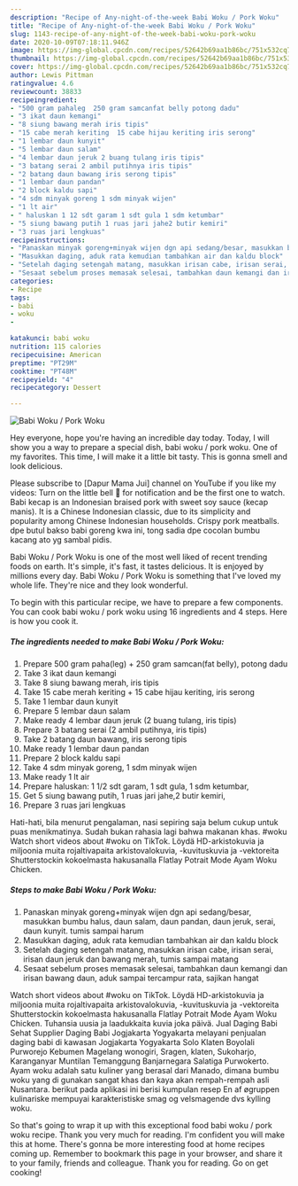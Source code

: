 ```yaml
---
description: "Recipe of Any-night-of-the-week Babi Woku / Pork Woku"
title: "Recipe of Any-night-of-the-week Babi Woku / Pork Woku"
slug: 1143-recipe-of-any-night-of-the-week-babi-woku-pork-woku
date: 2020-10-09T07:18:11.946Z
image: https://img-global.cpcdn.com/recipes/52642b69aa1b86bc/751x532cq70/babi-woku-pork-woku-foto-resep-utama.jpg
thumbnail: https://img-global.cpcdn.com/recipes/52642b69aa1b86bc/751x532cq70/babi-woku-pork-woku-foto-resep-utama.jpg
cover: https://img-global.cpcdn.com/recipes/52642b69aa1b86bc/751x532cq70/babi-woku-pork-woku-foto-resep-utama.jpg
author: Lewis Pittman
ratingvalue: 4.6
reviewcount: 38833
recipeingredient:
- "500 gram pahaleg  250 gram samcanfat belly potong dadu"
- "3 ikat daun kemangi"
- "8 siung bawang merah iris tipis"
- "15 cabe merah keriting  15 cabe hijau keriting iris serong"
- "1 lembar daun kunyit"
- "5 lembar daun salam"
- "4 lembar daun jeruk 2 buang tulang iris tipis"
- "3 batang serai 2 ambil putihnya iris tipis"
- "2 batang daun bawang iris serong tipis"
- "1 lembar daun pandan"
- "2 block kaldu sapi"
- "4 sdm minyak goreng 1 sdm minyak wijen"
- "1 lt air"
- " haluskan 1 12 sdt garam 1 sdt gula 1 sdm ketumbar"
- "5 siung bawang putih 1 ruas jari jahe2 butir kemiri"
- "3 ruas jari lengkuas"
recipeinstructions:
- "Panaskan minyak goreng+minyak wijen dgn api sedang/besar, masukkan bumbu halus, daun salam, daun pandan, daun jeruk, serai, daun kunyit. tumis sampai harum"
- "Masukkan daging, aduk rata kemudian tambahkan air dan kaldu block"
- "Setelah daging setengah matang, masukkan irisan cabe, irisan serai, irisan daun jeruk dan bawang merah, tumis sampai matang"
- "Sesaat sebelum proses memasak selesai, tambahkan daun kemangi dan irisan bawang daun, aduk sampai tercampur rata, sajikan hangat"
categories:
- Recipe
tags:
- babi
- woku
- 

katakunci: babi woku  
nutrition: 115 calories
recipecuisine: American
preptime: "PT29M"
cooktime: "PT48M"
recipeyield: "4"
recipecategory: Dessert

---
```



![Babi Woku / Pork Woku](https://img-global.cpcdn.com/recipes/52642b69aa1b86bc/751x532cq70/babi-woku-pork-woku-foto-resep-utama.jpg)

Hey everyone, hope you're having an incredible day today. Today, I will show you a way to prepare a special dish, babi woku / pork woku. One of my favorites. This time, I will make it a little bit tasty. This is gonna smell and look delicious.

Please subscribe to [Dapur Mama Jui] channel on YouTube if you like my videos: Turn on the little bell 🔔 for notification and be the first one to watch. Babi kecap is an Indonesian braised pork with sweet soy sauce (kecap manis). It is a Chinese Indonesian classic, due to its simplicity and popularity among Chinese Indonesian households. Crispy pork meatballs. dpe butul bakso babi goreng kwa ini, tong sadia dpe cocolan bumbu kacang ato yg sambal pidis.

Babi Woku / Pork Woku is one of the most well liked of recent trending foods on earth. It's simple, it's fast, it tastes delicious. It is enjoyed by millions every day. Babi Woku / Pork Woku is something that I've loved my whole life. They're nice and they look wonderful.


To begin with this particular recipe, we have to prepare a few components. You can cook babi woku / pork woku using 16 ingredients and 4 steps. Here is how you cook it.

<!--inarticleads1-->

##### The ingredients needed to make Babi Woku / Pork Woku:

1. Prepare 500 gram paha(leg) + 250 gram samcan(fat belly), potong dadu
1. Take 3 ikat daun kemangi
1. Take 8 siung bawang merah, iris tipis
1. Take 15 cabe merah keriting + 15 cabe hijau keriting, iris serong
1. Take 1 lembar daun kunyit
1. Prepare 5 lembar daun salam
1. Make ready 4 lembar daun jeruk (2 buang tulang, iris tipis)
1. Prepare 3 batang serai (2 ambil putihnya, iris tipis)
1. Take 2 batang daun bawang, iris serong tipis
1. Make ready 1 lembar daun pandan
1. Prepare 2 block kaldu sapi
1. Take 4 sdm minyak goreng, 1 sdm minyak wijen
1. Make ready 1 lt air
1. Prepare  haluskan: 1 1/2 sdt garam, 1 sdt gula, 1 sdm ketumbar,
1. Get 5 siung bawang putih, 1 ruas jari jahe,2 butir kemiri,
1. Prepare 3 ruas jari lengkuas


Hati-hati, bila menurut pengalaman, nasi sepiring saja belum cukup untuk puas menikmatinya. Sudah bukan rahasia lagi bahwa makanan khas. #woku Watch short videos about #woku on TikTok. Löydä HD-arkistokuvia ja miljoonia muita rojaltivapaita arkistovalokuvia, -kuvituskuvia ja -vektoreita Shutterstockin kokoelmasta hakusanalla Flatlay Potrait Mode Ayam Woku Chicken. 

<!--inarticleads2-->

##### Steps to make Babi Woku / Pork Woku:

1. Panaskan minyak goreng+minyak wijen dgn api sedang/besar, masukkan bumbu halus, daun salam, daun pandan, daun jeruk, serai, daun kunyit. tumis sampai harum
1. Masukkan daging, aduk rata kemudian tambahkan air dan kaldu block
1. Setelah daging setengah matang, masukkan irisan cabe, irisan serai, irisan daun jeruk dan bawang merah, tumis sampai matang
1. Sesaat sebelum proses memasak selesai, tambahkan daun kemangi dan irisan bawang daun, aduk sampai tercampur rata, sajikan hangat


Watch short videos about #woku on TikTok. Löydä HD-arkistokuvia ja miljoonia muita rojaltivapaita arkistovalokuvia, -kuvituskuvia ja -vektoreita Shutterstockin kokoelmasta hakusanalla Flatlay Potrait Mode Ayam Woku Chicken. Tuhansia uusia ja laadukkaita kuvia joka päivä. Jual Daging Babi Sehat Supplier Daging Babi Jogjakarta Yogyakarta melayani penjualan daging babi di kawasan Jogjakarta Yogyakarta Solo Klaten Boyolali Purworejo Kebumen Magelang wonogiri, Sragen, klaten, Sukoharjo, Karanganyar Muntilan Temanggung Banjarnegara Salatiga Purwokerto. Ayam woku adalah satu kuliner yang berasal dari Manado, dimana bumbu woku yang di gunakan sangat khas dan kaya akan rempah-rempah asli Nusantara. berikut pada aplikasi ini berisi kumpulan resep En af øgruppen kulinariske mempuyai karakteristiske smag og velsmagende dvs kylling woku. 

So that's going to wrap it up with this exceptional food babi woku / pork woku recipe. Thank you very much for reading. I'm confident you will make this at home. There's gonna be more interesting food at home recipes coming up. Remember to bookmark this page in your browser, and share it to your family, friends and colleague. Thank you for reading. Go on get cooking!

